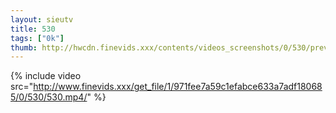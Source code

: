 ```yaml
--- 
layout: sieutv
title: 530
tags: ["0k"]
thumb: http://hwcdn.finevids.xxx/contents/videos_screenshots/0/530/preview.mp4.jpg
---
```

{% include video src="http://www.finevids.xxx/get_file/1/971fee7a59c1efabce633a7adf180685/0/530/530.mp4/" %} 
